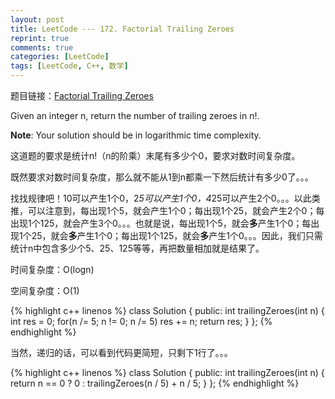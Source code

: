 ```yaml
---
layout: post
title: LeetCode --- 172. Factorial Trailing Zeroes
reprint: true
comments: true
categories: [LeetCode]
tags: [LeetCode, C++, 数学]
---
```



题目链接：[Factorial Trailing Zeroes](https://oj.leetcode.com/problems/factorial-trailing-zeroes/ ) 

Given an integer n, return the number of trailing zeroes in n!. 

**Note**: Your solution should be in logarithmic time complexity. 

这道题的要求是统计n!（n的阶乘）末尾有多少个0，要求对数时间复杂度。

既然要求对数时间复杂度，那么就不能从1到n都乘一下然后统计有多少0了。。。

找找规律吧！10可以产生1个0，2*5可以产生1个0，4*25可以产生2个0。。。以此类推，可以注意到，每出现1个5，就会产生1个0；每出现1个25，就会产生2个0；每出现1个125，就会产生3个0。。。也就是说，每出现1个5，就会**多**产生1个0；每出现1个25，就会**多**产生1个0；每出现1个125，就会**多**产生1个0。。。因此，我们只需统计n中包含多少个5、25、125等等，再把数量相加就是结果了。

时间复杂度：O(logn)

空间复杂度：O(1)

{% highlight c++ linenos %}
class Solution
{
public:
    int trailingZeroes(int n)
    {
        int res = 0;
        for(n /= 5; n != 0; n /= 5)
            res += n;
        return res;
    }
};
{% endhighlight %}

当然，递归的话，可以看到代码更简短，只剩下1行了。。。

{% highlight c++ linenos %}
class Solution
{
public:
    int trailingZeroes(int n)
    {
        return n == 0 ? 0 : trailingZeroes(n / 5) + n / 5;
    }
};
{% endhighlight %}
